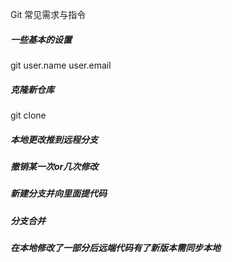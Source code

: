 Git 常见需求与指令



##### 一些基本的设置

git user.name user.email



##### 克隆新仓库

git clone



##### 本地更改推到远程分支





##### 撤销某一次or几次修改





##### 新建分支并向里面提代码





##### 分支合并





##### 在本地修改了一部分后远端代码有了新版本需同步本地








